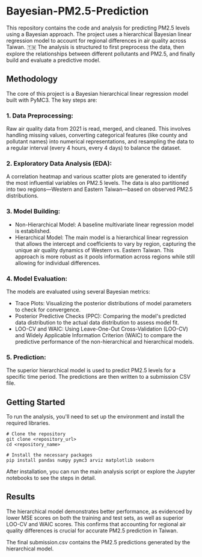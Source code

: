 # Bayesian-PM2.5-Prediction
This repository contains the code and analysis for predicting PM2.5 levels using a Bayesian approach. The project uses a hierarchical Bayesian linear regression model to account for regional differences in air quality across Taiwan. 🇹🇼 The analysis is structured to first preprocess the data, then explore the relationships between different pollutants and PM2.5, and finally build and evaluate a predictive model.

## Methodology
The core of this project is a Bayesian hierarchical linear regression model built with PyMC3. The key steps are:
### 1. Data Preprocessing: 
Raw air quality data from 2021 is read, merged, and cleaned. This involves handling missing values, converting categorical features (like county and pollutant names) into numerical representations, and resampling the data to a regular interval (every 4 hours, every 4 days) to balance the dataset.

### 2. Exploratory Data Analysis (EDA): 
A correlation heatmap and various scatter plots are generated to identify the most influential variables on PM2.5 levels. The data is also partitioned into two regions—Western and Eastern Taiwan—based on observed PM2.5 distributions.

### 3. Model Building:
- Non-Hierarchical Model:
  A baseline multivariate linear regression model is established.
- Hierarchical Model:
  The main model is a hierarchical linear regression that allows the intercept and coefficients to vary by region, capturing the unique air quality dynamics of Western vs. Eastern Taiwan. This approach is more robust as it pools information across regions while still allowing for individual differences.

### 4. Model Evaluation: 
The models are evaluated using several Bayesian metrics:

- Trace Plots: Visualizing the posterior distributions of model parameters to check for convergence.
- Posterior Predictive Checks (PPC): Comparing the model's predicted data distribution to the actual data distribution to assess model fit.
- LOO-CV and WAIC: Using Leave-One-Out Cross-Validation (LOO-CV) and Widely Applicable Information Criterion (WAIC) to compare the predictive performance of the non-hierarchical and hierarchical models.

### 5. Prediction: 
The superior hierarchical model is used to predict PM2.5 levels for a specific time period. The predictions are then written to a submission CSV file.

## Getting Started
To run the analysis, you'll need to set up the environment and install the required libraries.
```
# Clone the repository
git clone <repository_url>
cd <repository_name>

# Install the necessary packages
pip install pandas numpy pymc3 arviz matplotlib seaborn
```
After installation, you can run the main analysis script or explore the Jupyter notebooks to see the steps in detail.

## Results
The hierarchical model demonstrates better performance, as evidenced by lower MSE scores on both the training and test sets, as well as superior LOO-CV and WAIC scores. This confirms that accounting for regional air quality differences is crucial for accurate PM2.5 prediction in Taiwan.

The final submission.csv contains the PM2.5 predictions generated by the hierarchical model.
